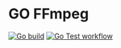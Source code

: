 # GO FFmpeg

[![Go build](https://github.com/Paxx-RnD/go-ffmpeg/actions/workflows/go-build.yml/badge.svg)](https://github.com/Paxx-RnD/go-ffmpeg/actions/workflows/go-build.yml)
[![Go Test workflow](https://github.com/Paxx-RnD/go-ffmpeg/actions/workflows/go-test.yml/badge.svg)](https://github.com/Paxx-RnD/go-ffmpeg/actions/workflows/go-test.yml)
